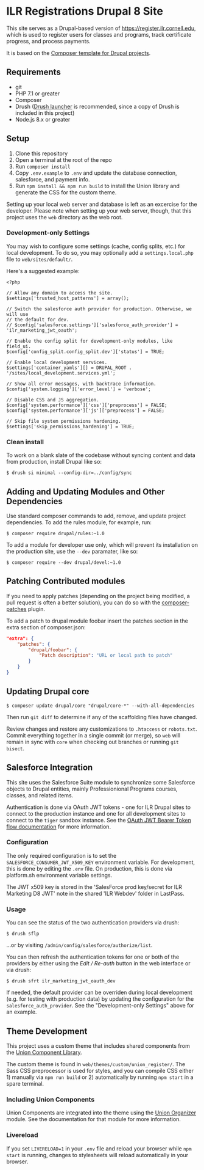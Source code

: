 # ILR Registrations Drupal 8 Site

This site serves as a Drupal-based version of https://register.ilr.cornell.edu, which is used to register users for classes and programs, track certificate progress, and process payments.

It is based on the [Composer template for Drupal projects][].

## Requirements

- git
- PHP 7.1 or greater
- Composer
- Drush ([Drush launcher][] is recommended, since a copy of Drush is included in this project)
- Node.js 8.x or greater

## Setup

1. Clone this repository
2. Open a terminal at the root of the repo
3. Run `composer install`
4. Copy `.env.example` to `.env` and update the database connection, salesforce, and payment info.
5. Run `npm install && npm run build` to install the Union library and generate the CSS for the custom theme.

Setting up your local web server and database is left as an excercise for the developer. Please note when setting up your web server, though, that this project uses the `web` directory as the web root.

### Development-only Settings

You may wish to configure some settings (cache, config splits, etc.) for local development. To do so, you may optionally add a `settings.local.php` file to `web/sites/default/`.

Here's a suggested example:

```
<?php

// Allow any domain to access the site.
$settings['trusted_host_patterns'] = array();

// Switch the salesforce auth provider for production. Otherwise, we will use
// the default for dev.
// $config['salesforce.settings']['salesforce_auth_provider'] = 'ilr_marketing_jwt_oauth';

// Enable the config split for development-only modules, like field_ui.
$config['config_split.config_split.dev']['status'] = TRUE;

// Enable local development services.
$settings['container_yamls'][] = DRUPAL_ROOT . '/sites/local_development.services.yml';

// Show all error messages, with backtrace information.
$config['system.logging']['error_level'] = 'verbose';

// Disable CSS and JS aggregation.
$config['system.performance']['css']['preprocess'] = FALSE;
$config['system.performance']['js']['preprocess'] = FALSE;

// Skip file system permissions hardening.
$settings['skip_permissions_hardening'] = TRUE;
```

### Clean install

To work on a blank slate of the codebase without syncing content and data from production, install Drupal like so:

```
$ drush si minimal --config-dir=../config/sync
```

## Adding and Updating Modules and Other Dependencies

Use standard composer commands to add, remove, and update project dependencies. To add the rules module, for example, run:

```
$ composer require drupal/rules:~1.0
```

To add a module for developer use only, which will prevent its installation on the production site, use the `--dev` paramater, like so:

```
$ composer require --dev drupal/devel:~1.0
```

## Patching Contributed modules

If you need to apply patches (depending on the project being modified, a pull
request is often a better solution), you can do so with the
[composer-patches][] plugin.

To add a patch to drupal module foobar insert the patches section in the extra
section of composer.json:
```json
"extra": {
    "patches": {
        "drupal/foobar": {
            "Patch description": "URL or local path to patch"
        }
    }
}
```

## Updating Drupal core

```
$ composer update drupal/core "drupal/core-*" --with-all-dependencies
```

Then run `git diff` to determine if any of the scaffolding files have changed.

Review changes and restore any customizations to `.htaccess` or `robots.txt`. Commit everything together in a single commit (or merge), so `web` will remain in sync with `core` when checking out branches or running `git bisect`.

## Salesforce Integration

This site uses the Salesforce Suite module to synchronize some Salesforce objects to Drupal entities, mainly Professionional Programs courses, classes, and related items.

Authentication is done via OAuth JWT tokens - one for ILR Drupal sites to connect to the production instance and one for all development sites to connect to the `tiger` sandbox instance. See the [OAuth JWT Bearer Token flow documentation][] for more information.

### Configuration

The only required configuration is to set the `SALESFORCE_CONSUMER_JWT_X509_KEY` environment variable. For development, this is done by editing the `.env` file. On production, this is done via platform.sh environment variable settings.

The JWT x509 key is stored in the 'SalesForce prod key/secret for ILR Marketing D8 JWT' note in the shared 'ILR Webdev' folder in LastPass.

### Usage

You can see the status of the two authentication providers via drush:

```
$ drush sflp
```

...or by visiting `/admin/config/salesforce/authorize/list`.

You can then refresh the authentication tokens for one or both of the providers by either using the _Edit / Re-auth_ button in the web interface or via drush:

```
$ drush sfrt ilr_marketing_jwt_oauth_dev
```

If needed, the default provider can be overriden during local development (e.g. for testing with production data) by updating the configuration for the `salesforce_auth_provider`. See the "Development-only Settings" above for an example.

## Theme Development

This project uses a custom theme that includes shared components from the [Union Component Library][].

The custom theme is found in `web/themes/custom/union_register/`. The Sass CSS preprocessor is used for styles, and you can compile CSS either 1) manually via `npm run build` or 2) automatically by running `npm start` in a spare terminal.

### Including Union Components

Union Components are integrated into the theme using the [Union Organizer][] module. See the documentation for that module for more information.

### Livereload

If you set `LIVERELOAD=1` in your `.env` file and reload your browser while `npm start` is running, changes to stylesheets will reload automatically in your browser.


[Composer template for Drupal projects]: https://github.com/drupal-composer/drupal-project
[Drush launcher]: https://github.com/drush-ops/drush-launcher
[git submodules]: https://git-scm.com/book/en/v2/Git-Tools-Submodules
[OAuth JWT Bearer Token flow documentation]: https://www.drupal.org/docs/8/modules/salesforce-suite/create-a-oauth-jwt-bearer-token-flow-connected-app-4x
[composer-patches]: https://github.com/cweagans/composer-patches
[Union Component Library]: https://github.com/ilrWebServices/union
[Union Organizer]: https://github.com/ilrWebServices/union_organizer
